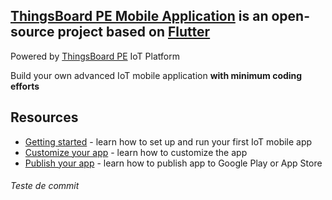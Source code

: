 ## [ThingsBoard PE Mobile Application](https://thingsboard.io/products/mobile-pe/) is an open-source project based on [Flutter](https://flutter.dev/)

Powered by [ThingsBoard PE](https://thingsboard.io/products/thingsboard-pe/) IoT Platform

Build your own advanced IoT mobile application **with minimum coding efforts**

## Resources

- [Getting started](https://thingsboard.io/docs/pe/mobile/getting-started/) - learn how to set up and run your first IoT mobile app
- [Customize your app](https://thingsboard.io/docs/pe/mobile/customization/) - learn how to customize the app
- [Publish your app](https://thingsboard.io/docs/pe/mobile/release/) - learn how to publish app to Google Play or App Store

###### Teste de commit
